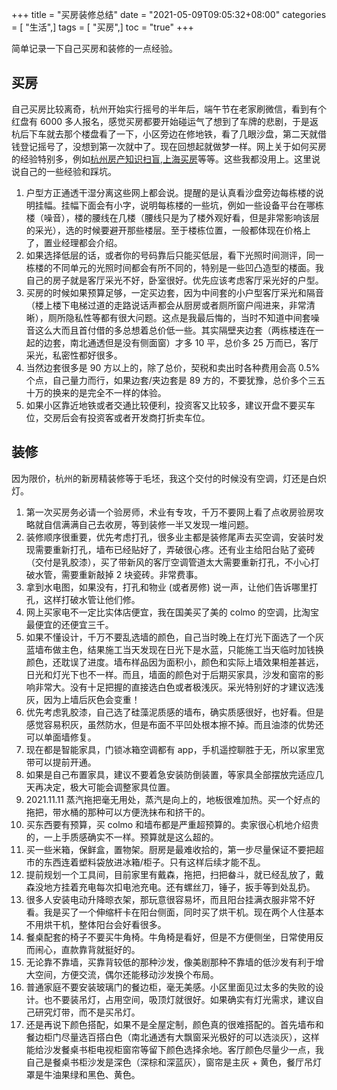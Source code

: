 +++
title = "买房装修总结"
date = "2021-05-09T09:05:32+08:00"
categories = [ "生活",]
tags = [ "买房",]
toc = "true"
+++


简单记录一下自己买房和装修的一点经验。

## 买房
自己买房比较离奇，杭州开始实行摇号的半年后，端午节在老家刷微信，看到有个红盘有 6000 多人报名，感觉买房都要开始碰运气了想到了车牌的悲剧，于是返杭后下车就去那个楼盘看了一下，小区旁边在修地铁，看了几眼沙盘，第二天就借钱登记摇号了，没想到第一次就中了。现在回想起就做梦一样。网上关于如何买房的经验特别多，例如[杭州房产知识扫盲](https://github.com/houshanren/hangzhou_house_knowledge),[上海买房](https://github.com/ayuer/shanghai_house_knowledge)等等。这些我都没用上。这里说说自己的一些经验和踩坑。

<!--more-->

1. 户型方正通透干湿分离这些网上都会说。提醒的是认真看沙盘旁边每栋楼的说明挂幅。挂幅下面会有小字，说明每栋楼的一些坑，例如一些设备平台在哪栋楼（噪音），楼的腰线在几楼（腰线只是为了楼外观好看，但是非常影响该层的采光），选的时候要避开那些楼层。至于楼栋位置，一般都体现在价格上了，置业经理都会介绍。
2. 如果选择低层的话，或者你的号码靠后只能买低层，看下光照时间测评，同一栋楼的不同单元的光照时间都会有所不同的，特别是一些凹凸造型的楼面。我自己的房子就是客厅采光不好，卧室很好。优先应该考虑客厅采光好的户型。
3. 买房的时候如果预算足够，一定买边套，因为中间套的小户型客厅采光和隔音（楼上楼下电梯过道的走路说话声都会从厨房或者厕所窗户闯进来，非常清晰），厕所隐私性等都有很大问题。这点是我最后悔的，当时不知道中间套噪音这么大而且首付借的多总想着总价低一些。其实隔壁夹边套（两栋楼连在一起的边套，南北通透但是没有侧面窗）才多 10 平，总价多 25 万而已，客厅采光，私密性都好很多。
4. 当然边套很多是 90 方以上的，除了总价，契税和卖出时各种费用会高 0.5% 个点，自己量力而行，如果边套/夹边套是 89 方的，不要犹豫，总价多个三五十万的换来的是完全不一样的体验。
5. 如果小区靠近地铁或者交通比较便利，投资客又比较多，建议开盘不要买车位，交房后会有投资客或者开发商打折卖车位。

## 装修
因为限价，杭州的新房精装修等于毛坯，我这个交付的时候没有空调，灯还是白炽灯。

1. 第一次买房务必请一个验房师，术业有专攻，千万不要网上看了点收房验房攻略就自信满满自己去收房，等到装修一半又发现一堆问题。
2. 装修顺序很重要，优先考虑打孔，很多业主都是装修尾声去买空调，安装时发现需要重新打孔，墙布已经贴好了，弄破很心疼。还有业主给阳台贴了瓷砖（交付是乳胶漆），买了带新风的客厅空调管道太大需要重新打孔，不小心打破水管，需要重新敲掉 2 块瓷砖。非常费事。
3. 拿到水电图，如果没有，打孔和物业 (或者房修) 说一声，让他们告诉哪里打孔，这样打破水管让他们修。
4. 网上买家电不一定比实体店便宜，我在国美买了美的 colmo 的空调，比淘宝最便宜的还便宜三千。
5. 如果不懂设计，千万不要乱选墙的颜色，自己当时晚上在灯光下面选了一个灰蓝墙布做主色，结果施工当天发现在日光下是水蓝，只能施工当天临时加钱换颜色，还耽误了进度。墙布样品因为面积小，颜色和实际上墙效果相差甚远，日光和灯光下也不一样。而且，墙面的颜色对于后期买家具，沙发和窗帘的影响非常大。没有十足把握的直接选白色或者极浅灰。采光特别好的才建议选浅灰，因为上墙后灰色会变重！
6. 优先考虑乳胶漆，自己选了硅藻泥质感的墙布，确实质感很好，也好看。但是感觉容易积灰，虽然防水，但是布面不平凹处根本擦不掉。而且油漆的优势还可以单面墙修复。
7. 现在都是智能家具，门锁冰箱空调都有 app，手机遥控聊胜于无，所以家里宽带可以提前开通。
8. 如果是自己布置家具，建议不要着急安装防倒装置，等家具全部摆放完适应几天再决定，极大可能会调整家具位置。
9. 2021.11.11 蒸汽拖把毫无用处，蒸汽是向上的，地板很难加热。买一个好点的拖把，带水桶的那种可以方便洗抹布和挤干的。
10. 买东西要有预算，买 colmo 和墙布都是严重超预算的。卖家很心机地介绍贵的，一上手质感确实不一样。预算就是这么超的。
11. 买一些米箱，保鲜盒，置物架。厨房是最难收拾的，第一步尽量保证不要把超市的东西连着塑料袋放进冰箱/柜子。只有这样后续才能不乱。
12. 提前规划一个工具间，目前家里有戴森，拖把，扫把畚斗，就已经乱放了，戴森没地方挂着充电每次扣电池充电。还有螺丝刀，锤子，扳手等到处乱扔。
13. 很多人安装电动升降晾衣架，那玩意很容易坏，而且阳台挂满衣服非常不好看。我是买了一个伸缩杆卡在阳台侧面，同时买了烘干机。现在两个人住基本不用烘干机，整体阳台会好看很多。
14. 餐桌配套的椅子不要买牛角椅。牛角椅是看好，但是不方便侧坐，日常使用反而闹心，直款靠背就挺好的。
15. 无论靠不靠墙，买靠背较低的那种沙发，像美剧那种不靠墙的低沙发有利于增大空间，方便交流，偶尔还能移动沙发换个布局。
16. 普通家庭不要安装玻璃门的餐边柜，毫无美感。小区里面见过太多的失败的设计。也不要装吊灯，占用空间，吸顶灯就很好。如果确实有灯光需求，建议自己研究灯带，而不是买吊灯。
17. 还是再说下颜色搭配，如果不是全屋定制，颜色真的很难搭配的。首先墙布和餐边柜门尽量选百搭白色（南北通透有大飘窗采光极好的可以选淡灰），这样能给沙发餐桌书柜电视柜窗帘等留下颜色选择余地。客厅颜色尽量少一点，我自己是餐桌书柜沙发是深色（深棕和深蓝灰），窗帘是主灰 + 黄色，餐厅吊灯罩是牛油果绿和黑色、黄色。



